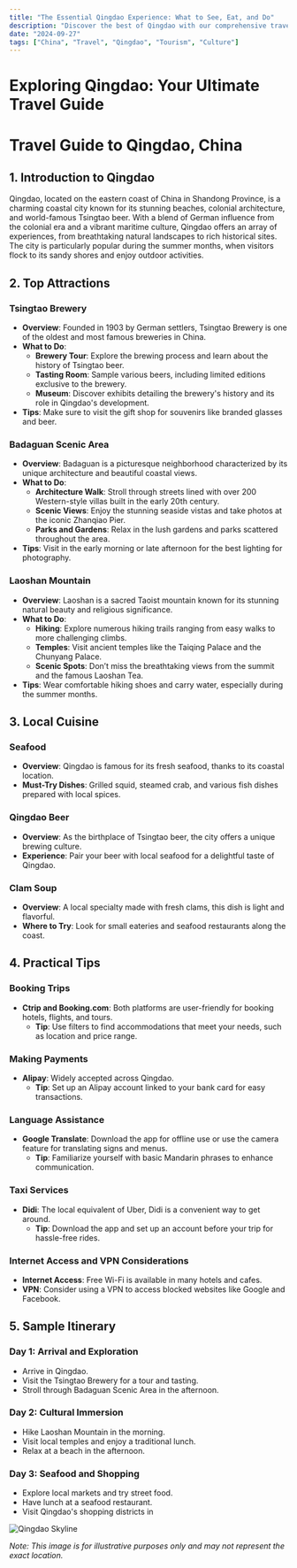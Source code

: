 ```yaml
---
title: "The Essential Qingdao Experience: What to See, Eat, and Do"
description: "Discover the best of Qingdao with our comprehensive travel guide. Explore top attractions, savor local cuisine, and get insider tips for an unforgettable Chinese adventure."
date: "2024-09-27"
tags: ["China", "Travel", "Qingdao", "Tourism", "Culture"]
---
```


# Exploring Qingdao: Your Ultimate Travel Guide

# Travel Guide to Qingdao, China

## 1. Introduction to Qingdao
Qingdao, located on the eastern coast of China in Shandong Province, is a charming coastal city known for its stunning beaches, colonial architecture, and world-famous Tsingtao beer. With a blend of German influence from the colonial era and a vibrant maritime culture, Qingdao offers an array of experiences, from breathtaking natural landscapes to rich historical sites. The city is particularly popular during the summer months, when visitors flock to its sandy shores and enjoy outdoor activities.

## 2. Top Attractions

### Tsingtao Brewery
- **Overview**: Founded in 1903 by German settlers, Tsingtao Brewery is one of the oldest and most famous breweries in China. 
- **What to Do**:
  - **Brewery Tour**: Explore the brewing process and learn about the history of Tsingtao beer.
  - **Tasting Room**: Sample various beers, including limited editions exclusive to the brewery.
  - **Museum**: Discover exhibits detailing the brewery's history and its role in Qingdao's development.
- **Tips**: Make sure to visit the gift shop for souvenirs like branded glasses and beer.

### Badaguan Scenic Area
- **Overview**: Badaguan is a picturesque neighborhood characterized by its unique architecture and beautiful coastal views.
- **What to Do**:
  - **Architecture Walk**: Stroll through streets lined with over 200 Western-style villas built in the early 20th century.
  - **Scenic Views**: Enjoy the stunning seaside vistas and take photos at the iconic Zhanqiao Pier.
  - **Parks and Gardens**: Relax in the lush gardens and parks scattered throughout the area.
- **Tips**: Visit in the early morning or late afternoon for the best lighting for photography.

### Laoshan Mountain
- **Overview**: Laoshan is a sacred Taoist mountain known for its stunning natural beauty and religious significance.
- **What to Do**:
  - **Hiking**: Explore numerous hiking trails ranging from easy walks to more challenging climbs.
  - **Temples**: Visit ancient temples like the Taiqing Palace and the Chunyang Palace.
  - **Scenic Spots**: Don’t miss the breathtaking views from the summit and the famous Laoshan Tea.
- **Tips**: Wear comfortable hiking shoes and carry water, especially during the summer months.

## 3. Local Cuisine
### Seafood
- **Overview**: Qingdao is famous for its fresh seafood, thanks to its coastal location.
- **Must-Try Dishes**: Grilled squid, steamed crab, and various fish dishes prepared with local spices.

### Qingdao Beer
- **Overview**: As the birthplace of Tsingtao beer, the city offers a unique brewing culture.
- **Experience**: Pair your beer with local seafood for a delightful taste of Qingdao.

### Clam Soup
- **Overview**: A local specialty made with fresh clams, this dish is light and flavorful.
- **Where to Try**: Look for small eateries and seafood restaurants along the coast.

## 4. Practical Tips

### Booking Trips
- **Ctrip and Booking.com**: Both platforms are user-friendly for booking hotels, flights, and tours.
  - **Tip**: Use filters to find accommodations that meet your needs, such as location and price range.

### Making Payments
- **Alipay**: Widely accepted across Qingdao.
  - **Tip**: Set up an Alipay account linked to your bank card for easy transactions.

### Language Assistance
- **Google Translate**: Download the app for offline use or use the camera feature for translating signs and menus.
  - **Tip**: Familiarize yourself with basic Mandarin phrases to enhance communication.

### Taxi Services
- **Didi**: The local equivalent of Uber, Didi is a convenient way to get around.
  - **Tip**: Download the app and set up an account before your trip for hassle-free rides.

### Internet Access and VPN Considerations
- **Internet Access**: Free Wi-Fi is available in many hotels and cafes.
- **VPN**: Consider using a VPN to access blocked websites like Google and Facebook.

## 5. Sample Itinerary

### Day 1: Arrival and Exploration
- Arrive in Qingdao.
- Visit the Tsingtao Brewery for a tour and tasting.
- Stroll through Badaguan Scenic Area in the afternoon.

### Day 2: Cultural Immersion
- Hike Laoshan Mountain in the morning.
- Visit local temples and enjoy a traditional lunch.
- Relax at a beach in the afternoon.

### Day 3: Seafood and Shopping
- Explore local markets and try street food.
- Have lunch at a seafood restaurant.
- Visit Qingdao's shopping districts in

<img src="https://source.unsplash.com/1600x900/?Qingdao,cityscape" alt="Qingdao Skyline" loading="lazy">

*Note: This image is for illustrative purposes only and may not represent the exact location.*

